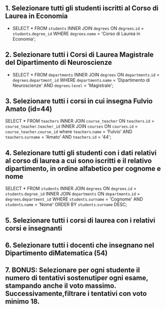## 1. Selezionare tutti gli studenti iscritti al Corso di Laurea in Economia

- SELECT \*
  FROM `students`
  INNER JOIN `degrees`
  ON `degrees`.`id` = `students`.`degree_id`
  WHERE `degrees`.`name` = 'Corso di Laurea in Economia';

## 2. Selezionare tutti i Corsi di Laurea Magistrale del Dipartimento di Neuroscienze

- SELECT \*
  FROM `departments`
  INNER JOIN `degrees`
  ON `departments`.`id` = `degrees`.`department_id`
  WHERE `departments`.`name` = 'Dipartimento di Neuroscienze' AND `degrees`.`level` = 'Magistrale';

## 3. Selezionare tutti i corsi in cui insegna Fulvio Amato (id=44)

SELECT \*
FROM `teachers`
INNER JOIN `course_teacher`
ON `teachers`.`id` = `course_teacher`.`teacher_id`
INNER JOIN `courses`
ON `courses`.`id` = `course_teacher`.`course_id`
where `teachers`.`name` = 'Fulvio'
AND `teachers`.`surname` = 'Amato'
AND `teachers`.`id` = '44';

## 4. Selezionare tutti gli studenti con i dati relativi al corso di laurea a cui sono iscritti e il relativo dipartimento, in ordine alfabetico per cognome e nome

SELECT \*
FROM `students`
INNER JOIN `degrees`
ON `degrees`.`id` = `students`.`degree_id`
INNER JOIN `departments`
ON `departments`.`id` = `degrees`.`department_id`
WHERE `students`.`surname` = 'Cognome'
AND `students`.`name` = 'Nome'
ORDER BY `students`.`surname` DESC;

## 5. Selezionare tutti i corsi di laurea con i relativi corsi e insegnanti

## 6. Selezionare tutti i docenti che insegnano nel Dipartimento diMatematica (54)

## 7. BONUS: Selezionare per ogni studente il numero di tentativi sostenutiper ogni esame, stampando anche il voto massimo. Successivamente,filtrare i tentativi con voto minimo 18.
